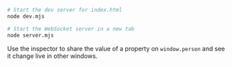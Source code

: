 ```bash
# Start the dev server for index.html
node dev.mjs

# Start the WebSocket server in a new tab
node server.mjs
```

Use the inspector to share the value of a property on `window.person` and see it change live in other windows.
